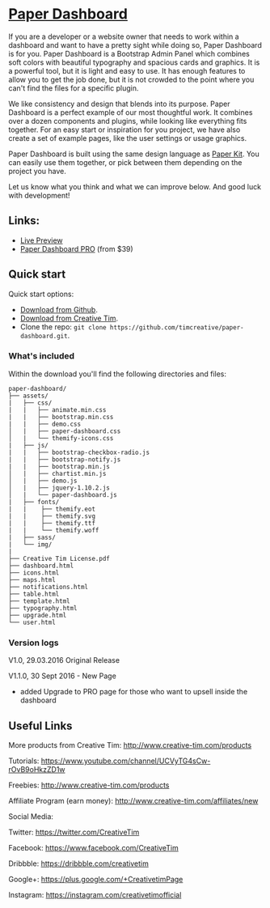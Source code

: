 # [Paper Dashboard](http://demos.creative-tim.com/paper-dashboard/dashboard.html)

If you are a developer or a website owner that needs to work within a dashboard and want to have a pretty sight while doing so, Paper Dashboard is for you. Paper Dashboard is a Bootstrap Admin Panel which combines soft colors with beautiful typography and spacious cards and graphics. It is a powerful tool, but it is light and easy to use. It has enough features to allow you to get the job done, but it is not crowded to the point where you can't find the files for a specific plugin.

We like consistency and design that blends into its purpose. Paper Dashboard is a perfect example of our most thoughtful work. It combines over a dozen components and plugins, while looking like everything fits together. For an easy start or inspiration for you project, we have also create a set of example pages, like the user settings or usage graphics.

Paper Dashboard is built using the same design language as [Paper Kit](http://www.creative-tim.com/product/paper-kit). You can easily use them together, or pick between them depending on the project you have.

Let us know what you think and what we can improve below. And good luck with development!

## Links:

+ [Live Preview](http://demos.creative-tim.com/paper-dashboard/dashboard.html)
+ [Paper Dashboard PRO](http://www.creative-tim.com/product/paper-dashboard-pro?ref=pd-free-upgrade-github) (from $39)

## Quick start

Quick start options:

- [Download from Github](https://github.com/timcreative/paper-dashboard/releases/tag/v1.1).
- [Download from Creative Tim](http://www.creative-tim.com/product/paper-dashboard).
- Clone the repo: `git clone https://github.com/timcreative/paper-dashboard.git`.


### What's included

Within the download you'll find the following directories and files:

```
paper-dashboard/
├── assets/
|   ├── css/
|   |   ├── animate.min.css
|   |   ├── bootstrap.min.css
|   |   ├── demo.css
│   |   ├── paper-dashboard.css
│   |   └── themify-icons.css
|   ├── js/
|   |   ├── bootstrap-checkbox-radio.js
|   |   ├── bootstrap-notify.js
|   |   ├── bootstrap.min.js
│   |   ├── chartist.min.js
│   |   ├── demo.js
│   |   ├── jquery-1.10.2.js
│   |   └── paper-dashboard.js
|   ├── fonts/
|   |    ├── themify.eot
|   |    ├── themify.svg
|   |    ├── themify.ttf
|   |    └── themify.woff
|   ├── sass/
|   └── img/
|
├── Creative Tim License.pdf
├── dashboard.html
├── icons.html
├── maps.html
├── notifications.html
├── table.html
├── template.html
├── typography.html
├── upgrade.html
└── user.html

```

### Version logs

V1.0, 29.03.2016 Original Release

V1.1.0, 30 Sept 2016 - New Page
- added Upgrade to PRO page for those who want to upsell inside the dashboard


## Useful Links

More products from Creative Tim: <http://www.creative-tim.com/products>

Tutorials: <https://www.youtube.com/channel/UCVyTG4sCw-rOvB9oHkzZD1w>

Freebies: <http://www.creative-tim.com/products>

Affiliate Program (earn money): <http://www.creative-tim.com/affiliates/new>

Social Media:

Twitter: <https://twitter.com/CreativeTim>

Facebook: <https://www.facebook.com/CreativeTim>

Dribbble: <https://dribbble.com/creativetim>

Google+: <https://plus.google.com/+CreativetimPage>

Instagram: <https://instagram.com/creativetimofficial>
